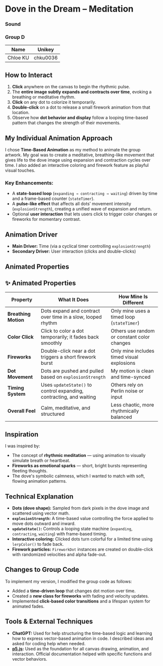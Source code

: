 # Dove in the Dream – Meditation  
### Sound  
### Group D  

| Name              | Unikey     |  
|-------------------|------------|  
| Chloe KU          | chku0036   |

## How to Interact

1. **Click** anywhere on the canvas to begin the rhythmic pulse.
2. The **entire image subtly expands and contracts over time**, evoking a breathing or meditative rhythm.
3. **Click** on any dot to colorize it temporarily.
4. **Double-click** on a dot to release a small firework animation from that location.
5. Observe how **dot behavior and display** follow a looping time-based pattern that changes the strength of their movements.


## My Individual Animation Approach

I chose **Time-Based Animation** as my method to animate the group artwork. My goal was to create a meditative, breathing-like movement that gives life to the dove image using expansion and contraction cycles over time. I also added an interactive coloring and firework feature as playful visual touches.

### Key Enhancements:
- A **state-based loop** (`expanding → contracting → waiting`) driven by time and a frame-based counter (`stateTimer`).
- A **pulse-like effect** that affects all dots’ movement intensity (`explosionStrength`), creating a unified wave of expansion and return.
- Optional **user interaction** that lets users click to trigger color changes or fireworks for momentary contrast.


## Animation Driver

- **Main Driver:** Time (via a cyclical timer controlling `explosionStrength`)
- **Secondary Driver:** User interaction (clicks and double-clicks)

## Animated Properties

## ✨ Animated Properties

| Property           | What It Does                                                       | How Mine Is Different                      |
|--------------------|---------------------------------------------------------------------|---------------------------------------------|
| **Breathing Motion** | Dots expand and contract over time in a slow, looped rhythm         | Only mine uses a timed loop (`stateTimer`)   |
| **Color Click**     | Click to color a dot temporarily; it fades back smoothly            | Others use random or constant color changes |
| **Fireworks**       | Double-click near a dot triggers a short firework burst             | Only mine includes timed visual explosions  |
| **Dot Movement**    | Dots are pushed and pulled based on `explosionStrength`             | My motion is clean and time-synced          |
| **Timing System**   | Uses `updateState()` to control expanding, contracting, and waiting | Others rely on Perlin noise or input        |
| **Overall Feel**    | Calm, meditative, and structured                                    | Less chaotic, more rhythmically balanced    |


## Inspiration

I was inspired by:
- The concept of **rhythmic meditation** — using animation to visually simulate breath or heartbeat.
- **Fireworks as emotional sparks** — short, bright bursts representing fleeting thoughts.
- The dove's symbolic calmness, which I wanted to match with soft, flowing animation patterns.

## Technical Explanation

- **Dots (dove shape):** Sampled from dark pixels in the dove image and scattered using vector math.
- **`explosionStrength`:** A time-based value controlling the force applied to move dots outward and inward.
- **`updateState()`:** Controls a looping state machine (`expanding`, `contracting`, `waiting`) with frame-based timing.
- **Interactive coloring:** Clicked dots turn colorful for a limited time using `lerpColor()` to fade back.
- **Firework particles:** `FireworkDot` instances are created on double-click with randomized velocities and alpha fade-out.


## Changes to Group Code

To implement my version, I modified the group code as follows:
- Added a **time-driven loop** that changes dot motion over time.
- Created a **new class for fireworks** with fading and velocity updates.
- Implemented **click-based color transitions** and a lifespan system for animated fades.


## Tools & External Techniques

- **ChatGPT:** Used for help structuring the time-based logic and learning how to express vector-based animation in code. I described ideas and asked for coding help when needed.
- **[p5.js](https://p5js.org/):** Used as the foundation for all canvas drawing, animation, and interaction. Official documentation helped with specific functions and vector behaviors.
